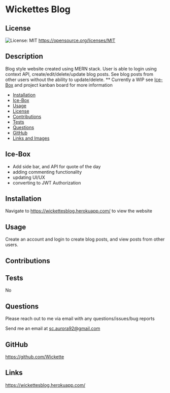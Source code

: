 # Wickettes Blog

  ## License
  ![License: MIT](https://img.shields.io/badge/License-MIT-yellow.svg)
  https://opensource.org/licenses/MIT

  
  ## Description
  Blog style website created using MERN stack. User is able to login using context API, create/edit/delete/update blog posts. See blog posts from other users   without the ability to update/delete. 
  ** Currently a WIP see [Ice-Box](#ice-box) and project kanban board for more information

  * [Installation](#installation)
  * [Ice-Box](#ice-box)
  * [Usage](#usage)
  * [License](#license)
  * [Contributions](#contributions)
  * [Tests](#tests)
  * [Questions](#questions)
  * [GitHub](#github)
  * [Links and Images](#links)
  
  ## Ice-Box
  - Add side bar, and API for quote of the day
  - adding commenting functionality
  - updating UI/UX
  - converting to JWT Authorization

  ## Installation
  Navigate to https://wickettesblog.herokuapp.com/ to view the website

  ## Usage
  Create an account and login to create blog posts, and view posts from other users.

  ## Contributions
  

  ## Tests
  No

  ## Questions
  Please reach out to me via email with any questions/issues/bug reports
  
  Send me an email at sc.aurora92@gmail.com

  ## GitHub
  https://github.com/Wickette

  ## Links
  https://wickettesblog.herokuapp.com/
